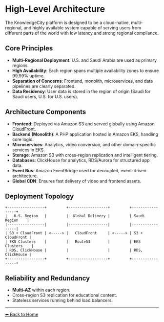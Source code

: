 # High-Level Architecture

The KnowledgeCity platform is designed to be a cloud-native, multi-regional, and highly available system capable of serving users from different parts of the world with low latency and strong regional compliance.

## Core Principles

- **Multi-Regional Deployment**: U.S. and Saudi Arabia are used as primary regions.
- **High Availability**: Each region spans multiple availability zones to ensure 99.99% uptime.
- **Separation of Concerns**: Frontend, monolith, microservices, and data pipelines are clearly separated.
- **Data Residency**: User data is stored in the region of origin (Saudi for Saudi users, U.S. for U.S. users).

## Architecture Components

- **Frontend**: Deployed via Amazon S3 and served globally using Amazon CloudFront.
- **Backend (Monolith)**: A PHP application hosted in Amazon EKS, handling core logic.
- **Microservices**: Analytics, video conversion, and other domain-specific services in EKS.
- **Storage**: Amazon S3 with cross-region replication and intelligent tiering.
- **Databases**: ClickHouse for analytics, RDS/Aurora for structured app data.
- **Event Bus**: Amazon EventBridge used for decoupled, event-driven architecture.
- **Global CDN**: Ensures fast delivery of video and frontend assets.

## Deployment Topology

```
+-----------------+         +------------------+         +-----------------+
|   U.S. Region   |         |  Global Delivery |         | Saudi Region    |
|-----------------|         |------------------|         |-----------------|
| S3 + CloudFront | <-----> |   CloudFront     | <-----> | S3 + CloudFront |
| EKS Clusters    |         |   Route53        |         | EKS Clusters    |
| RDS, ClickHouse |         |                  |         | RDS, ClickHouse |
+-----------------+         +------------------+         +-----------------+
```

## Reliability and Redundancy

- **Multi-AZ** within each region.
- Cross-region S3 replication for educational content.
- Stateless services running behind load balancers.

---

[⬅ Back to Home](index.md)

